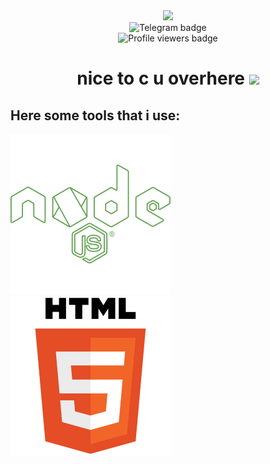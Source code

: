 <div align='center'>
  <img src='https://i.ibb.co/KpY6qKdY/giphy.gif'/>
</div>

<div align='center'>
  <img src="https://img.shields.io/badge/telegram-black?style=for-the-badge&logo=telegram" alt="Telegram badge"/>
</div>

<div align='center'>
  <img src="https://komarev.com/ghpvc/?username=a0kii&style=for-the-badge&color=blue" alt="Profile viewers badge"/>
</div>

<div align='center'>
  <h1>
    nice to c u overhere
    <img src="https://media.giphy.com/media/hvRJCLFzcasrR4ia7z/giphy.gif" width="30px"/>
  </h1>
</div>

## Here some tools that i use:

<div>
  <img src='https://github.com/devicons/devicon/blob/master/icons/nodejs/nodejs-line-wordmark.svg'/>
  <img src='https://github.com/devicons/devicon/blob/master/icons/html5/html5-original-wordmark.svg'/>
</div>
